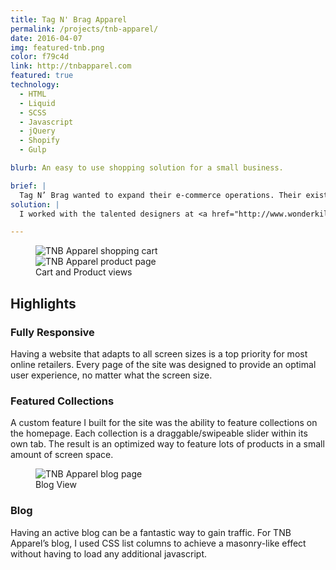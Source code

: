 ```yaml
---
title: Tag N' Brag Apparel
permalink: /projects/tnb-apparel/
date: 2016-04-07
img: featured-tnb.png
color: f79c4d
link: http://tnbapparel.com
featured: true
technology:
  - HTML
  - Liquid
  - SCSS
  - Javascript
  - jQuery
  - Shopify
  - Gulp

blurb: An easy to use shopping solution for a small business.

brief: |
  Tag N’ Brag wanted to expand their e-commerce operations. Their existing shop, a small part of their main website, lacked the features they needed to expand and was cumbersome to update and maintain.
solution: |
  I worked with the talented designers at <a href="http://www.wonderkiln.com">WonderKiln</a> and expanded on existing desktop designs to come up with mobile designs and handled the complete integration into the Shopify platform. Built into the theme are featured homepage collections to show off particular products, a fully functional blog and an user account system.

---
```

<figure class="projects__image-wrapper row row--full" style="background-color: #{{ page.color }}">
  <div class="projects__col--half">
    <img class="projects__image" src="{{ site.imgurl }}tnb-cart.png" alt="TNB Apparel shopping cart">
  </div>
  <div class="projects__col--half">
    <img class="projects__image" src="{{ site.imgurl }}tnb-product.png" alt="TNB Apparel product page">
  </div>
  <figcaption class="projects__caption">
    Cart and Product views
  </figcaption>
</figure>

<section class="row row--small">
  <h2>Highlights</h2>
  <h3 class="subheading">Fully Responsive</h3>
  <p>Having a website that adapts to all screen sizes is a top priority for most online retailers. Every page of the site was designed to provide an optimal user experience, no matter what the screen size.</p>
  <h3 class="subheading">Featured Collections</h3>
  <p>A custom feature I built for the site was the ability to feature collections on the homepage. Each collection is a draggable/swipeable slider within its own tab. The result is an optimized way to feature lots of products in a small amount of screen space.</p>
</section>

<figure class="projects__image-wrapper row row--full" style="background-color: #{{ page.color }}">
  <img class="projects__image" src="{{ site.imgurl }}tnb-blog.png" alt="TNB Apparel blog page">
  <figcaption class="projects__caption">
    Blog View
  </figcaption>
</figure>

<section class="row row--small">
  <h3 class="subheading">Blog</h3>
  <p>Having an active blog can be a fantastic way to gain traffic. For TNB Apparel’s blog, I used CSS list columns to achieve a masonry-like effect without having to load any additional javascript.</p>
</section>
